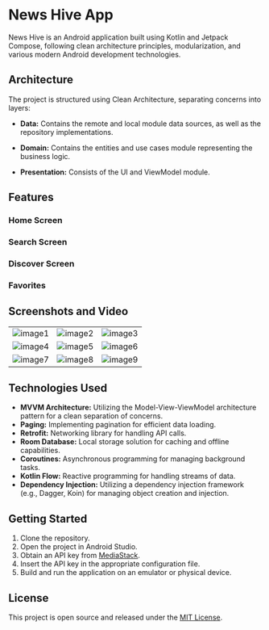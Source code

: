 # News Hive App

News Hive is an Android application built using Kotlin and Jetpack Compose, following clean architecture principles, modularization, and various modern Android development technologies.

## Architecture

The project is structured using Clean Architecture, separating concerns into layers:

- **Data:** Contains the remote and local module data sources, as well as the repository implementations.

- **Domain:** Contains the entities and use cases module representing the business logic.

- **Presentation:** Consists of the UI and ViewModel module.

## Features

### Home Screen

### Search Screen

### Discover Screen

### Favorites

## Screenshots and Video

<table>
  <tr>
    <td><img src="https://github.com/Abdallahx3x/NewsHive/assets/83548062/661082c4-a299-4b24-a567-81dba9cbc4f7" alt="image1"></td>
    <td><img src="https://github.com/Abdallahx3x/NewsHive/assets/83548062/6448ab85-f0c2-4222-8d63-90644b4c5089" alt="image2"></td>
    <td><img src="https://github.com/Abdallahx3x/NewsHive/assets/83548062/3a05e3e8-0523-4fed-9375-0fdf59bd6a21" alt="image3"></td>
  </tr>
  <tr>
    <td><img src="https://github.com/Abdallahx3x/NewsHive/assets/83548062/07018609-90d8-4f1f-802b-82268e2e23cf" alt="image4"></td>
    <td><img src="https://github.com/Abdallahx3x/NewsHive/assets/83548062/037541ef-c13f-458b-b6f9-a7928b0b8bd1" alt="image5"></td>
    <td><img src="https://github.com/Abdallahx3x/NewsHive/assets/83548062/feb5c0fe-73bc-45b7-9731-9e7904b3aa57" alt="image6"></td>
  </tr>
  <tr>
    <td><img src="https://github.com/Abdallahx3x/NewsHive/assets/83548062/101d3789-6736-465c-8e94-db469cf06e3d" alt="image7"></td>
    <td><img src="https://github.com/Abdallahx3x/NewsHive/assets/83548062/1a24dd6f-90f0-4386-842a-df9fa144a710" alt="image8"></td>
    <td><img src="https://github.com/Abdallahx3x/NewsHive/assets/83548062/d2e70ef5-4bd1-45f6-8f50-dc4a963601b7" alt="image9"></td>
  </tr>
</table>

## Technologies Used

- **MVVM Architecture:** Utilizing the Model-View-ViewModel architecture pattern for a clean separation of concerns.
- **Paging:** Implementing pagination for efficient data loading.
- **Retrofit:** Networking library for handling API calls.
- **Room Database:** Local storage solution for caching and offline capabilities.
- **Coroutines:** Asynchronous programming for managing background tasks.
- **Kotlin Flow:** Reactive programming for handling streams of data.
- **Dependency Injection:** Utilizing a dependency injection framework (e.g., Dagger, Koin) for managing object creation and injection.

## Getting Started

1. Clone the repository.
2. Open the project in Android Studio.
3. Obtain an API key from [MediaStack](https://mediastack.com/).
4. Insert the API key in the appropriate configuration file.
5. Build and run the application on an emulator or physical device.

## License

This project is open source and released under the [MIT License](LICENSE).
